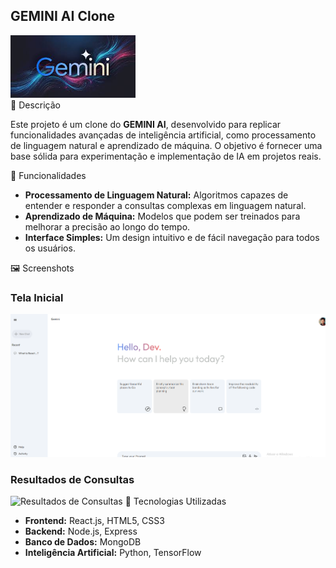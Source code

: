 <h2>GEMINI AI Clone</h2>
<img src="./src/imgs/geminiimg.jfif" alt="GEMINI AI Logo" width="200">
</br>
📖 Descrição
<p>Este projeto é um clone do <strong>GEMINI AI</strong>, desenvolvido para replicar funcionalidades avançadas de inteligência artificial, como processamento de linguagem natural e aprendizado de máquina. O objetivo é fornecer uma base sólida para experimentação e implementação de IA em projetos reais.</p>
🚀 Funcionalidades
<ul>
  <li><strong>Processamento de Linguagem Natural:</strong> Algoritmos capazes de entender e responder a consultas complexas em linguagem natural.</li>
  <li><strong>Aprendizado de Máquina:</strong> Modelos que podem ser treinados para melhorar a precisão ao longo do tempo.</li>
  <li><strong>Interface Simples:</strong> Um design intuitivo e de fácil navegação para todos os usuários.</li>
</ul>
🖼️ Screenshots
<h3>Tela Inicial</h3>
<img src="./src/imgs/printgemini.png" alt="Tela Inicial" width="600">
<h3>Resultados de Consultas</h3>
<img src="./path/to/your/query_results.png" alt="Resultados de Consultas" width="600">
🧰 Tecnologias Utilizadas
<ul>
  <li><strong>Frontend:</strong> React.js, HTML5, CSS3</li>
  <li><strong>Backend:</strong> Node.js, Express</li>
  <li><strong>Banco de Dados:</strong> MongoDB</li>
  <li><strong>Inteligência Artificial:</strong> Python, TensorFlow</li>
</ul>
